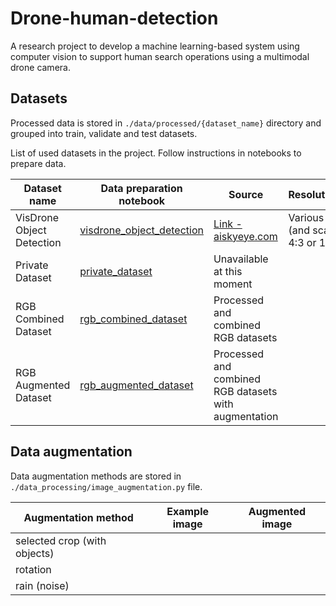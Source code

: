 # Drone-human-detection

A research project to develop a machine learning-based system using computer vision to support human search operations
using a multimodal drone camera.

## Datasets

Processed data is stored in `./data/processed/{dataset_name}` directory and grouped into train, validate and test
datasets.

List of used datasets in the project. Follow instructions in notebooks to prepare data.

| Dataset name              | Data preparation notebook                                                              | Source                                                                  | Resolutions                      |
|---------------------------|----------------------------------------------------------------------------------------|-------------------------------------------------------------------------|----------------------------------|
| VisDrone Object Detection | [visdrone_object_detection](data_processing/notebooks/visdrone_object_detection.ipynb) | [Link - aiskyeye.com](http://aiskyeye.com/download/object-detection-2/) | Various (and scales 4:3 or 16:9) |
| Private Dataset           | [private_dataset](data_processing/notebooks/private_dataset.ipynb)                     | Unavailable at this moment                                              |                                  |
| RGB Combined Dataset      | [rgb_combined_dataset](data_processing/notebooks/rgb_combined_dataset.ipynb)           | Processed and combined RGB datasets                                     |                                  |
| RGB Augmented Dataset     | [rgb_augmented_dataset](data_processing/notebooks/rgb_augmented_dataset.ipynb)         | Processed and combined RGB datasets with augmentation                   |                                  |

## Data augmentation

Data augmentation methods are stored in `./data_processing/image_augmentation.py` file.

| Augmentation method          | Example image | Augmented image |
|------------------------------|---------------|-----------------|
| selected crop (with objects) |               |                 |
| rotation                     |               |                 |
| rain (noise)                 |               |                 |
